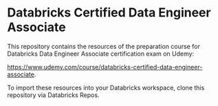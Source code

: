 # Databricks Certified Data Engineer Associate

This repository contains the resources of the preparation course for Databricks Data Engineer Associate certification exam on Udemy:

<a href="https://www.udemy.com/course/databricks-certified-data-engineer-associate" target="_blank">https://www.udemy.com/course/databricks-certified-data-engineer-associate</a>.<br/>


To import these resources into your Databricks workspace, clone this repository via Databricks Repos.
